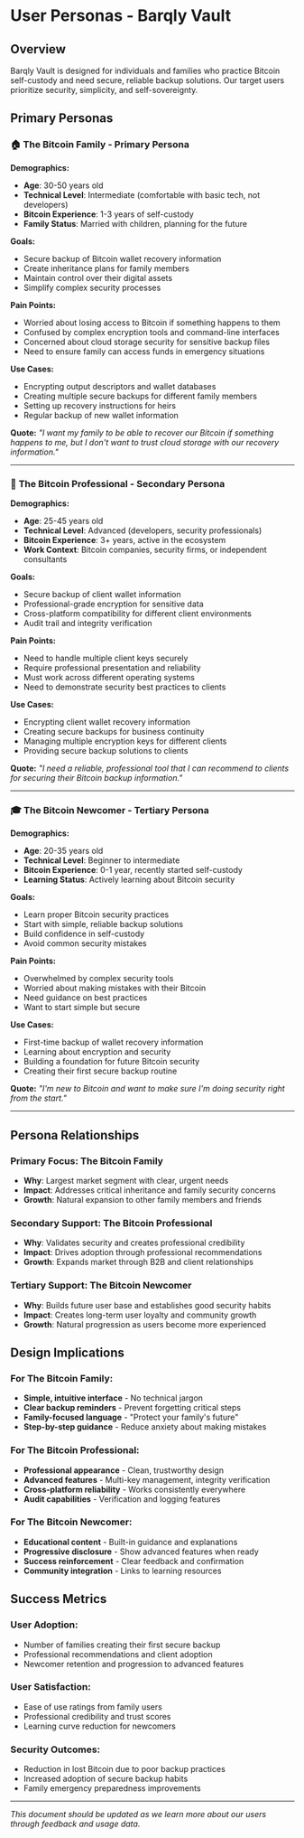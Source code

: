 # User Personas - Barqly Vault

## Overview

Barqly Vault is designed for individuals and families who practice Bitcoin self-custody and need secure, reliable backup solutions. Our target users prioritize security, simplicity, and self-sovereignty.

## Primary Personas

### 🏠 **The Bitcoin Family** - Primary Persona

**Demographics:**

- **Age**: 30-50 years old
- **Technical Level**: Intermediate (comfortable with basic tech, not developers)
- **Bitcoin Experience**: 1-3 years of self-custody
- **Family Status**: Married with children, planning for the future

**Goals:**

- Secure backup of Bitcoin wallet recovery information
- Create inheritance plans for family members
- Maintain control over their digital assets
- Simplify complex security processes

**Pain Points:**

- Worried about losing access to Bitcoin if something happens to them
- Confused by complex encryption tools and command-line interfaces
- Concerned about cloud storage security for sensitive backup files
- Need to ensure family can access funds in emergency situations

**Use Cases:**

- Encrypting output descriptors and wallet databases
- Creating multiple secure backups for different family members
- Setting up recovery instructions for heirs
- Regular backup of new wallet information

**Quote:** _"I want my family to be able to recover our Bitcoin if something happens to me, but I don't want to trust cloud storage with our recovery information."_

---

### 💼 **The Bitcoin Professional** - Secondary Persona

**Demographics:**

- **Age**: 25-45 years old
- **Technical Level**: Advanced (developers, security professionals)
- **Bitcoin Experience**: 3+ years, active in the ecosystem
- **Work Context**: Bitcoin companies, security firms, or independent consultants

**Goals:**

- Secure backup of client wallet information
- Professional-grade encryption for sensitive data
- Cross-platform compatibility for different client environments
- Audit trail and integrity verification

**Pain Points:**

- Need to handle multiple client keys securely
- Require professional presentation and reliability
- Must work across different operating systems
- Need to demonstrate security best practices to clients

**Use Cases:**

- Encrypting client wallet recovery information
- Creating secure backups for business continuity
- Managing multiple encryption keys for different clients
- Providing secure backup solutions to clients

**Quote:** _"I need a reliable, professional tool that I can recommend to clients for securing their Bitcoin backup information."_

---

### 🎓 **The Bitcoin Newcomer** - Tertiary Persona

**Demographics:**

- **Age**: 20-35 years old
- **Technical Level**: Beginner to intermediate
- **Bitcoin Experience**: 0-1 year, recently started self-custody
- **Learning Status**: Actively learning about Bitcoin security

**Goals:**

- Learn proper Bitcoin security practices
- Start with simple, reliable backup solutions
- Build confidence in self-custody
- Avoid common security mistakes

**Pain Points:**

- Overwhelmed by complex security tools
- Worried about making mistakes with their Bitcoin
- Need guidance on best practices
- Want to start simple but secure

**Use Cases:**

- First-time backup of wallet recovery information
- Learning about encryption and security
- Building a foundation for future Bitcoin security
- Creating their first secure backup routine

**Quote:** _"I'm new to Bitcoin and want to make sure I'm doing security right from the start."_

---

## Persona Relationships

### **Primary Focus: The Bitcoin Family**

- **Why**: Largest market segment with clear, urgent needs
- **Impact**: Addresses critical inheritance and family security concerns
- **Growth**: Natural expansion to other family members and friends

### **Secondary Support: The Bitcoin Professional**

- **Why**: Validates security and creates professional credibility
- **Impact**: Drives adoption through professional recommendations
- **Growth**: Expands market through B2B and client relationships

### **Tertiary Support: The Bitcoin Newcomer**

- **Why**: Builds future user base and establishes good security habits
- **Impact**: Creates long-term user loyalty and community growth
- **Growth**: Natural progression as users become more experienced

## Design Implications

### **For The Bitcoin Family:**

- **Simple, intuitive interface** - No technical jargon
- **Clear backup reminders** - Prevent forgetting critical steps
- **Family-focused language** - "Protect your family's future"
- **Step-by-step guidance** - Reduce anxiety about making mistakes

### **For The Bitcoin Professional:**

- **Professional appearance** - Clean, trustworthy design
- **Advanced features** - Multi-key management, integrity verification
- **Cross-platform reliability** - Works consistently everywhere
- **Audit capabilities** - Verification and logging features

### **For The Bitcoin Newcomer:**

- **Educational content** - Built-in guidance and explanations
- **Progressive disclosure** - Show advanced features when ready
- **Success reinforcement** - Clear feedback and confirmation
- **Community integration** - Links to learning resources

## Success Metrics

### **User Adoption:**

- Number of families creating their first secure backup
- Professional recommendations and client adoption
- Newcomer retention and progression to advanced features

### **User Satisfaction:**

- Ease of use ratings from family users
- Professional credibility and trust scores
- Learning curve reduction for newcomers

### **Security Outcomes:**

- Reduction in lost Bitcoin due to poor backup practices
- Increased adoption of secure backup habits
- Family emergency preparedness improvements

---

_This document should be updated as we learn more about our users through feedback and usage data._
